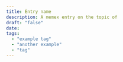 ```yaml
---
title: Entry name
description: A memex entry on the topic of 
draft: "false"
date:
tags:
  - "example tag"
  - "another example"
  - "tag"
---
```


